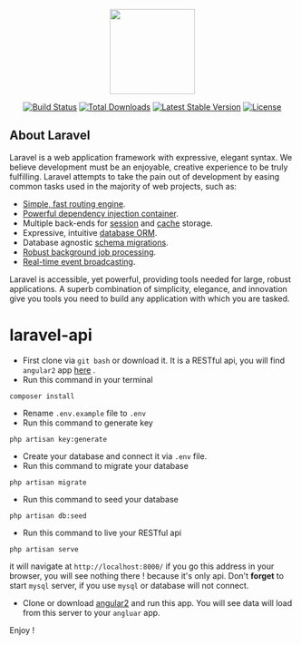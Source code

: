 <p align="center"><a href="https://laravel.com" target="_blank"><img width="150"src="https://laravel.com/laravel.png"></a></p>

<p align="center">
<a href="https://travis-ci.org/laravel/framework"><img src="https://travis-ci.org/laravel/framework.svg" alt="Build Status"></a>
<a href="https://packagist.org/packages/laravel/framework"><img src="https://poser.pugx.org/laravel/framework/d/total.svg" alt="Total Downloads"></a>
<a href="https://packagist.org/packages/laravel/framework"><img src="https://poser.pugx.org/laravel/framework/v/stable.svg" alt="Latest Stable Version"></a>
<a href="https://packagist.org/packages/laravel/framework"><img src="https://poser.pugx.org/laravel/framework/license.svg" alt="License"></a>
</p>

## About Laravel

Laravel is a web application framework with expressive, elegant syntax. We believe development must be an enjoyable, creative experience to be truly fulfilling. Laravel attempts to take the pain out of development by easing common tasks used in the majority of web projects, such as:

- [Simple, fast routing engine](https://laravel.com/docs/routing).
- [Powerful dependency injection container](https://laravel.com/docs/container).
- Multiple back-ends for [session](https://laravel.com/docs/session) and [cache](https://laravel.com/docs/cache) storage.
- Expressive, intuitive [database ORM](https://laravel.com/docs/eloquent).
- Database agnostic [schema migrations](https://laravel.com/docs/migrations).
- [Robust background job processing](https://laravel.com/docs/queues).
- [Real-time event broadcasting](https://laravel.com/docs/broadcasting).

Laravel is accessible, yet powerful, providing tools needed for large, robust applications. A superb combination of simplicity, elegance, and innovation give you tools you need to build any application with which you are tasked.

# laravel-api
- First clone via `git bash` or download it. It is a RESTful api, you will find `angular2` app [here](https://github.com/bad4iz/angular-laravel) .
- Run this command in your terminal
```
composer install
```
- Rename `.env.example` file to `.env`
- Run this command to generate key
```
php artisan key:generate
```
- Create your database and connect it via `.env` file.
- Run this command to migrate your database
```
php artisan migrate
```
- Run this command to seed your database
```
php artisan db:seed
```
- Run this command to live your RESTful api
```
php artisan serve
```

it will navigate at `http://localhost:8000/`
if you go this address in your browser, you will see nothing there !
because it's only api. Don't **forget** to start `mysql` server, if you use `mysql` or database will not connect.

- Clone or download [angular2](https://github.com/bad4iz/angular-laravel) and run this app. You will see data will load from this server to your `angluar` app.

Enjoy !
